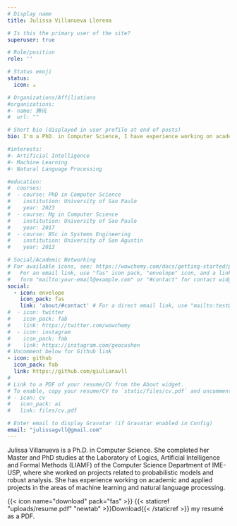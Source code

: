 ```yaml
---
# Display name
title: Julissa Villanueva Llerena

# Is this the primary user of the site?
superuser: true

# Role/position
role: ''

# Status emoji
status:
  icon: ☕️

# Organizations/Affiliations
#organizations:
#- name: 腾讯
#  url: ""

# Short bio (displayed in user profile at end of posts)
bio: I'm a PhD. in Computer Science, I have experience working on academic and applied projects in the areas of  Machine learning and Natural Language Processing.

#interests:
#- Artificial Intelligence
#- Machine Learning
#- Natural Language Processing

#education:
#  courses:
#  - course: PhD in Computer Science
#    institution: University of Sao Paulo
#    year: 2023
#  - course: Mg in Computer Science
#    institution: University of Sao Paulo
#    year: 2017
#  - course: BSc in Systems Engineering
#    institution: University of San Agustin
#    year: 2013

# Social/Academic Networking
# For available icons, see: https://wowchemy.com/docs/getting-started/page-builder/#icons
#   For an email link, use "fas" icon pack, "envelope" icon, and a link in the
#   form "mailto:your-email@example.com" or "#contact" for contact widget.
social:
  - icon: envelope
    icon_pack: fas
    link: 'about/#contact' # For a direct email link, use "mailto:test@example.org".
#  - icon: twitter
#    icon_pack: fab
#    link: https://twitter.com/wowchemy
#  - icon: instagram
#    icon_pack: fab
#    link: https://instagram.com/geocushen
# Uncomment below for Github link
- icon: github
  icon_pack: fab
  link: https://github.com/giulianavll
#
# Link to a PDF of your resume/CV from the About widget.
# To enable, copy your resume/CV to `static/files/cv.pdf` and uncomment the lines below.
# - icon: cv
#   icon_pack: ai
#   link: files/cv.pdf

# Enter email to display Gravatar (if Gravatar enabled in Config)
email: "julissagvll@gmail.com"
---
```


Julissa Villanueva is a Ph.D. in Computer Science. She completed her Master and PhD studies at the Laboratory of Logics, Artificial Intelligence and Formal Methods (LIAMF) of the Computer Science Department of IME-USP, where she worked on projects related to probabilistic models and robust analysis. She has experience working on academic and applied projects in the areas of machine learning and natural language processing.

{{< icon name="download" pack="fas" >}} {{< staticref "uploads/resume.pdf" "newtab" >}}Download{{< /staticref >}} my resumé as a PDF.
